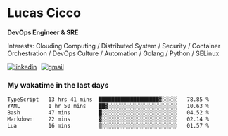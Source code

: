 # Lucas Cicco

**DevOps Engineer & SRE**

Interests: Clouding Computing / Distributed System / Security / Container Orchestration / DevOps Culture / Automation / Golang / Python / SELinux
 
<div style="display: flex; align-items: center; gap: 10px;">
  <a href="https://www.linkedin.com/in/lucas-vitor-de-cicco" target="_blank">
    <img
      src="https://img.shields.io/badge/-LinkedIn-%230077B5?style=for-the-badge&logo=linkedin&logoColor=white"
      alt="linkedin"
      target="_blank" 
    />
  </a>
  <a href="mailto:lucasvitorx1@gmail.com">
      <img
        src="https://img.shields.io/badge/-Gmail-%23333?style=for-the-badge&logo=gmail&logoColor=white"
        alt="gmail"
        target="_blank"
      />
  </a>
</div>

### My wakatime in the last days

<!--START_SECTION:waka-->

```txt
TypeScript   13 hrs 41 mins  ███████████████████▓░░░░░   78.85 %
YAML         1 hr 50 mins    ██▓░░░░░░░░░░░░░░░░░░░░░░   10.63 %
Bash         47 mins         █░░░░░░░░░░░░░░░░░░░░░░░░   04.52 %
Markdown     22 mins         ▓░░░░░░░░░░░░░░░░░░░░░░░░   02.14 %
Lua          16 mins         ▒░░░░░░░░░░░░░░░░░░░░░░░░   01.57 %
```

<!--END_SECTION:waka-->
